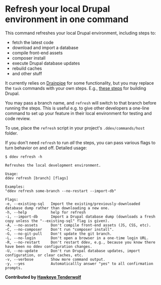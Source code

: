# Refresh your local Drupal environment in one command

This command refreshes your local Drupal environment, including steps to:
- fetch the latest code
- download and import a database
- compile front-end assets
- composer install
- execute Drupal database updates
- rebuild caches
- and other stuff

It currently relies on [Drainpipe](https://github.com/Lullabot/drainpipe/) for
some functionality, but you may replace the `task` commands with your own steps.
E.g.,
[these steps](https://architecture.lullabot.com/adr/20210924-drupal-build-steps)
for building Drupal.

You may pass a branch name, and `refresh` will switch to that branch before
running the steps. This is useful e.g. to give other developers a one-line
command to set up your feature in their local environment for testing and code
review.

To use, place the `refresh` script in your project's `.ddev/commands/host`
folder.

If you don't need `refresh` to run _all_ the steps, you can pass various flags
to turn behavior on and off. Detailed usage:

```
$ ddev refresh -h

Refreshes the local development environment.

Usage:
ddev refresh [branch] [flags]

Examples:
"ddev refresh some-branch --no-restart --import-db"

Flags:
-e, --existing-sql   Import the existing/previously-downloaded database dump rather than downloading a new one.
-h, --help           help for refresh
-i, --import-db      Import a Drupal database dump (downloads a fresh copy unless the "--existing-sql" flag is given).
-A, --no-assets      Don't compile front-end assets (JS, CSS, etc).
-C, --no-composer    Don't run "composer install".
-G, --no-git-pull    Don't update the git branch.
-L, --no-login       Don't open a browser in a one-time login URL.
-R, --no-restart     Don't restart ddev, e.g., because you know there have been no ddev configuration changes.
-U, --no-update      Don't run Drupal database updates, import configuration, or clear caches, etc.
-v, --verbose        Show more command output.
-y, --yes            Automaticallly answer "yes" to all confirmation prompts.
```

**Contributed by [Hawkeye Tenderwolf](https://github.com/hawkeyetwolf)**
